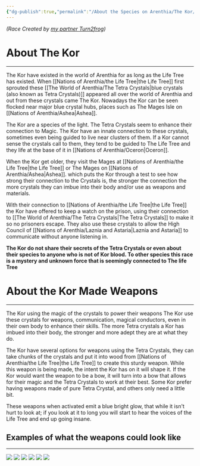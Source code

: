 ```yaml
---
{"dg-publish":true,"permalink":"/About the Species on Arenthia/The Kor/","tags":["Species","Arenthia"]}
---
```


*(Race Created by [my partner Turn2frog](https://www.dndbeyond.com/members/_Turn2Frog_))*

# About The Kor
---
The Kor have existed in the world of Arenthia for as long as the Life Tree has existed. When [[Nations of Arenthia/the Life Tree\|the Life Tree]] first sprouted these [[The World of Arenthia/The Tetra Crystals\|blue crystals (also known as Tetra Crystals)]] appeared all over the world of Arenthia and out from these crystals came The Kor. Nowadays the Kor can be seen flocked near major blue crystal hubs, places such as The Mages Isle on [[Nations of Arenthia/Ashea\|Ashea]].

The Kor are a species of the light. The Tetra Crystals seem to enhance their connection to Magic. The Kor have an innate connection to these crystals, sometimes even being guided to live near clusters of them. If a Kor cannot sense the crystals call to them, they tend to be guided to The Life Tree and they life at the base of it in [[Nations of Arenthia/Oceron\|Oceron]].

When the Kor get older, they visit the Mages at [[Nations of Arenthia/the Life Tree\|the Life Tree]] or The Mages on [[Nations of Arenthia/Ashea\|Ashea]]. which puts the Kor through a test to see how strong their connection to the Crystals is, the stronger the connection the more crystals they can imbue into their body and/or use as weapons and materials. 

With their connection to [[Nations of Arenthia/the Life Tree\|the Life Tree]] the Kor have offered to keep a watch on the prison, using their connection to [[The World of Arenthia/The Tetra Crystals\|The Tetra Crystals]] to make it so no prisoners escape. They also use these crystals to allow the High Council of [[Nations of Arenthia/Laznia and Astaria\|Laznia and Astaria]] to communicate without anyone listening in.

**The Kor do not share their secrets of the Tetra Crystals or even about their species to anyone who is not of Kor blood. To other species this race is a mystery and unknown force that is seemingly connected to The life Tree**


# About the Kor Made Weapons
---
The Kor using the magic of the crystals to power their weapons The Kor use these crystals for weapons, communication, magical conductors, even in their own body to enhance their skills. The more Tetra crystals a Kor has imbued into their body, the stronger and more adept they are at what they do. 

The Kor have several options for weapons using the Tetra Crystals, they can take chunks of the crystals and put it into wood from [[Nations of Arenthia/the Life Tree\|the Life Tree]] to create this sturdy weapon. While this weapon is being made, the intent the Kor has on it will shape it. If the Kor would want the weapon to be a bow, it will turn into a bow that allows for their magic and the Tetra Crystals to work at their best. Some Kor prefer having weapons made of pure Tetra Crystal, and others only need a little bit. 

These weapons when activated emit a blue bright glow, that while it isn't hurt to look at; if you look at it to long you will start to hear the voices of the Life Tree and end up going insane. 
##  Examples of what the weapons could look like
---
![](https://image.civitai.com/xG1nkqKTMzGDvpLrqFT7WA/ca7a0f6d-c85d-43b8-a582-5791b45eb926/width=525/ca7a0f6d-c85d-43b8-a582-5791b45eb926.jpeg)
![](https://img.freepik.com/premium-photo/ornate-staff-with-glowing-blue-magic_1280516-20414.jpg)
![](https://i.pinimg.com/474x/09/29/61/09296153cd729424181b2d0b4435eed2.jpg)
![](https://neural.love/cdn/thumbnails/1ef36800-6d72-61b8-81f9-5f45d6fff0ff/ce93c448-3937-54f9-928f-8d9edafb2ddb.webp?Expires=1767225599&Signature=GLxQcxZJKJRiOj36WXxqF5bzej4o~IhkVi-ghpzDqkAkET025HcD3PE-bYTqllaB7Xue5EXmFgFhz2BWw6Xc9nUnty-KAxrTPS~Ebo832NS6xRaklEz8EdKm2y3NrWO7EJ7LmH2xfvHxg4hwQXHMOa0MsPVY5K3CZOmNdalBdcCuTrTNZktAMCUXwf79shvL6hw34ABRC1cP9~8iqvUrmTxt-HZOZI9rDLxN~NGYIBG68sHTBqay3j~DJpDyQHy3Kk2IU4hkcjKgN6sYJsyM4YTkO0A96W9XucY9rRZkeFFsCnxeZJlMRhA3jtO5yoAx5NksZYATvXeq5mG8EidBbQ__&Key-Pair-Id=K2RFTOXRBNSROX)
![](https://image.cdn2.seaart.me/2024-01-16/cmj1rcle878c7386bbkg/e2cef20e781cf7a1cf1b31c21259d339a520bd52_high.webp)
![](https://cdnb.artstation.com/p/assets/images/images/027/796/971/large/refr-heim-2.jpg?1592569358)
